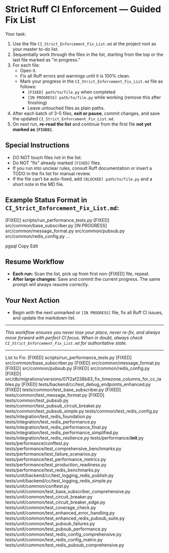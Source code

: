 # Strict Ruff CI Enforcement — Guided Fix List

Your task:
1. Use the file `CI_Strict_Enforcement_Fix_List.md` at the project root as your master to-do list.
2. Sequentially work through the files in the list, starting from the top or the last file marked as "in progress."
3. For each file:
    - Open it.
    - Fix all Ruff errors and warnings until it is 100% clean.
    - Mark your progress in the `CI_Strict_Enforcement_Fix_List.md` file as follows:
        - `[FIXED] path/to/file.py` when completed
        - `[IN PROGRESS] path/to/file.py` while working (remove this after finishing)
        - Leave untouched files as plain paths.
4. After each batch of 3–5 files, **exit or pause**, commit changes, and save the updated `CI_Strict_Enforcement_Fix_List.md`.
5. On next run, **re-read the list** and continue from the first file **not yet marked as `[FIXED]`**.

## Special Instructions
- DO NOT touch files not in the list.
- Do NOT “fix” already marked `[FIXED]` files.
- If you run into unclear rules, consult Ruff documentation or insert a TODO in the fix list for manual review.
- If the file can’t be auto-fixed, add `[BLOCKED] path/to/file.py` and a short note in the MD file.

## Example Status Format in `CI_Strict_Enforcement_Fix_List.md`:
[FIXED] scripts/run_performance_tests.py
[FIXED] src/common/base_subscriber.py
[IN PROGRESS] src/common/message_format.py
src/common/pubsub.py
src/common/redis_config.py
...

pgsql
Copy
Edit

## Resume Workflow
- **Each run:** Scan the list, pick up from first non-[FIXED] file, repeat.
- **After large changes:** Save and commit the current progress. The same prompt will always resume correctly.

## Your Next Action
- Begin with the next unmarked or `[IN PROGRESS]` file, fix all Ruff CI issues, and update the markdown list.

---

*This workflow ensures you never lose your place, never re-fix, and always move forward with perfect CI focus. When in doubt, always check `CI_Strict_Enforcement_Fix_List.md` for authoritative state.*

------

List to Fix:
[FIXED] scripts/run_performance_tests.py
[FIXED] src/common/base_subscriber.py
[FIXED] src/common/message_format.py
[FIXED] src/common/pubsub.py
[FIXED] src/common/redis_config.py
[FIXED] src/db/migrations/versions/07f2af238b83_fix_timezone_columns_for_cc_tables.py
[FIXED] tests/backend/cc/test_debug_endpoints_enhanced.py
[FIXED] tests/common/test_base_subscriber.py
[FIXED] tests/common/test_message_format.py
[FIXED] tests/common/test_pubsub.py
tests/common/test_pubsub_circuit_breaker.py
tests/common/test_pubsub_simple.py
tests/common/test_redis_config.py
tests/integration/test_redis_foundation.py
tests/integration/test_redis_performance.py
tests/integration/test_redis_performance_final.py
tests/integration/test_redis_performance_simplified.py
tests/integration/test_redis_resilience.py
tests/performance/__init__.py
tests/performance/conftest.py
tests/performance/test_comprehensive_benchmarks.py
tests/performance/test_failure_scenarios.py
tests/performance/test_performance_metrics.py
tests/performance/test_production_readiness.py
tests/performance/test_redis_benchmarks.py
tests/unit/backend/cc/test_logging_redis_publish.py
tests/unit/backend/cc/test_logging_redis_simple.py
tests/unit/common/conftest.py
tests/unit/common/test_base_subscriber_comprehensive.py
tests/unit/common/test_circuit_breaker.py
tests/unit/common/test_circuit_breaker_edge.py
tests/unit/common/test_coverage_check.py
tests/unit/common/test_enhanced_error_handling.py
tests/unit/common/test_enhanced_redis_pubsub_suite.py
tests/unit/common/test_pubsub_failures.py
tests/unit/common/test_pubsub_performance.py
tests/unit/common/test_redis_config_comprehensive.py
tests/unit/common/test_redis_config_matrix.py
tests/unit/common/test_redis_pubsub_comprehensive.py
